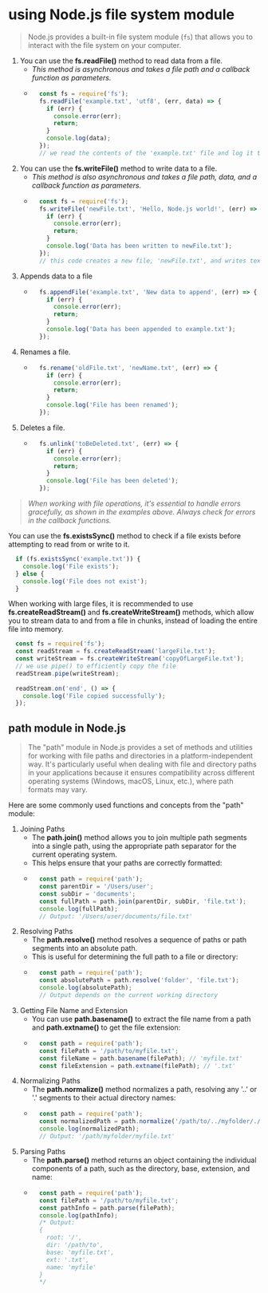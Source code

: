 
# using Node.js file system module

> Node.js provides a built-in file system module (`fs`) that allows you to interact with the file system on your computer.

1. You can use the **fs.readFile()** method to read data from a file.
    + _This method is asynchronous and takes a file path and a callback function as parameters._
    + ```javascript
        const fs = require('fs');
        fs.readFile('example.txt', 'utf8', (err, data) => {
          if (err) {
            console.error(err);
            return;
          }
          console.log(data);
        });
        // we read the contents of the 'example.txt' file and log it to the console
      ```
2. You can use the **fs.writeFile()** method to write data to a file.
    + _This method is also asynchronous and takes a file path, data, and a callback function as parameters._
    + ```javascript
        const fs = require('fs');
        fs.writeFile('newFile.txt', 'Hello, Node.js world!', (err) => {
          if (err) {
            console.error(err);
            return;
          }
          console.log('Data has been written to newFile.txt');
        });
        // this code creates a new file, 'newFile.txt', and writes text to it.
      ```
3. Appends data to a file
    + ```javascript
        fs.appendFile('example.txt', 'New data to append', (err) => {
          if (err) {
            console.error(err);
            return;
          }
          console.log('Data has been appended to example.txt');
        });
      ```
4. Renames a file.
    + ```javascript
        fs.rename('oldFile.txt', 'newName.txt', (err) => {
          if (err) {
            console.error(err);
            return;
          }
          console.log('File has been renamed');
        });
      ```
5. Deletes a file.
    + ```javascript
        fs.unlink('toBeDeleted.txt', (err) => {
          if (err) {
            console.error(err);
            return;
          }
          console.log('File has been deleted');
        });
      ```

> _When working with file operations, it's essential to handle errors gracefully, as shown in the examples above. Always check for errors in the callback functions._

You can use the **fs.existsSync()** method to check if a file exists before attempting to read from or write to it.
```javascript
  if (fs.existsSync('example.txt')) {
    console.log('File exists');
  } else {
    console.log('File does not exist');
  }
```

When working with large files, it is recommended to use **fs.createReadStream()** and **fs.createWriteStream()** methods, which allow you to stream data to and from a file in chunks, instead of loading the entire file into memory.
```javascript
  const fs = require('fs');
  const readStream = fs.createReadStream('largeFile.txt');
  const writeStream = fs.createWriteStream('copyOfLargeFile.txt');
  // we use pipe() to efficiently copy the file
  readStream.pipe(writeStream);
  
  readStream.on('end', () => {
    console.log('File copied successfully');
  });
```


## path module in Node.js

> The "path" module in Node.js provides a set of methods and utilities for working with file paths and directories in a platform-independent way. It's particularly useful when dealing with file and directory paths in your applications because it ensures compatibility across different operating systems (Windows, macOS, Linux, etc.), where path formats may vary.

Here are some commonly used functions and concepts from the "path" module:
1. Joining Paths
    + The **path.join()** method allows you to join multiple path segments into a single path, using the appropriate path separator for the current operating system.
    + This helps ensure that your paths are correctly formatted:
    + ```javascript
        const path = require('path');
        const parentDir = '/Users/user';
        const subDir = 'documents';
        const fullPath = path.join(parentDir, subDir, 'file.txt');
        console.log(fullPath);
        // Output: '/Users/user/documents/file.txt'
      ```
2. Resolving Paths
    + The **path.resolve()** method resolves a sequence of paths or path segments into an absolute path.
    + This is useful for determining the full path to a file or directory:
    + ```javascript
        const path = require('path');
        const absolutePath = path.resolve('folder', 'file.txt');
        console.log(absolutePath);
        // Output depends on the current working directory
      ```
3. Getting File Name and Extension
    + You can use **path.basename()** to extract the file name from a path and **path.extname()** to get the file extension:
    + ```javascript
        const path = require('path');
        const filePath = '/path/to/myfile.txt';
        const fileName = path.basename(filePath); // 'myfile.txt'
        const fileExtension = path.extname(filePath); // '.txt'
      ```
4. Normalizing Paths
    + The **path.normalize()** method normalizes a path, resolving any '..' or '.' segments to their actual directory names:
    + ```javascript
        const path = require('path');
        const normalizedPath = path.normalize('/path/to/../myfolder/./myfile.txt');
        console.log(normalizedPath);
        // Output: '/path/myfolder/myfile.txt'
      ```
5. Parsing Paths
    + The **path.parse()** method returns an object containing the individual components of a path, such as the directory, base, extension, and name:
    + ```javascript
        const path = require('path');
        const filePath = '/path/to/myfile.txt';
        const pathInfo = path.parse(filePath);
        console.log(pathInfo);
        /* Output:
        {
          root: '/',
          dir: '/path/to',
          base: 'myfile.txt',
          ext: '.txt',
          name: 'myfile'
        }
        */
      ```

